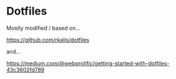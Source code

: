 # Dotfiles

Mostly modified / based on...

https://github.com/rkalis/dotfiles

and...

https://medium.com/@webprolific/getting-started-with-dotfiles-43c3602fd789
